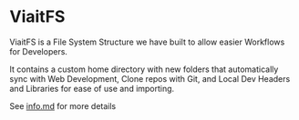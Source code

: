 # ViaitFS

ViaitFS is a File System Structure we have built to allow easier Workflows for Developers.

It contains a custom home directory with new folders that automatically sync with Web Development, Clone repos with Git, and Local Dev Headers and Libraries for ease of use and importing.

See [info.md](info.md) for more details 
